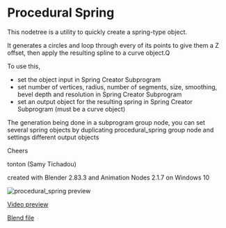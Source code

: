 # Procedural Spring

This nodetree is a utility to quickly create a spring-type object.

It generates a circles and loop through every of its points to give them a Z offset, then apply the resulting spline to a curve object.Q

To use this,
- set the object input in Spring Creator Subprogram
- set number of vertices, radius, number of segments, size, smoothing, bevel depth and resolution in Spring Creator Subprogram
- set an output object for the resulting spring in Spring Creator Subprogram (must be a curve object)

The generation being done in a subprogram group node, you can set several spring objects by duplicating procedural_spring group node and settings different output objects

Cheers

tonton (Samy Tichadou)

created with Blender 2.83.3 and Animation Nodes 2.1.7 on Windows 10

![procedural_spring preview](https://github.com/samytichadou/animation_nodes_examples/blob/master/Blender_2_8/utility/procedural_spring/AN_EXAMPLE_procedura_spring_preview.png)

[Video preview](https://youtu.be/FxMaA0sqnoU?list=PL57BAmPXpXuOLKN-CjVJPmWcsqEqg7Fku)

[Blend file](https://github.com/samytichadou/animation_nodes_examples/blob/master/Blender_2_8/utility/procedural_spring/AN_EXAMPLE_procedura_spring.blend?raw=true)